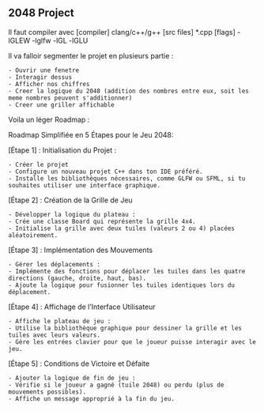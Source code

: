 ## 2048 Project

Il faut compiler avec [compiler] clang/c++/g++ [src files] *.cpp [flags] -lGLEW -lglfw -lGL -lGLU 


Il va falloir segmenter le projet en plusieurs partie :

    - Ouvrir une fenetre
    - Interagir dessus
    - Afficher nos chiffres
    - Creer la logique du 2048 (addition des nombres entre eux, soit les meme nombres peuvent s'additionner)
    - Creer une griller affichable


Voila un léger Roadmap :

Roadmap Simplifiée en 5 Étapes pour le Jeu 2048:

[Étape 1] : Initialisation du Projet :

    - Créer le projet
    - Configure un nouveau projet C++ dans ton IDE préféré.
    - Installe les bibliothèques nécessaires, comme GLFW ou SFML, si tu souhaites utiliser une interface graphique.

[Étape 2] : Création de la Grille de Jeu

    - Développer la logique du plateau :
    - Crée une classe Board qui représente la grille 4x4.
    - Initialise la grille avec deux tuiles (valeurs 2 ou 4) placées aléatoirement.

[Étape 3] : Implémentation des Mouvements

    - Gérer les déplacements :
    - Implémente des fonctions pour déplacer les tuiles dans les quatre directions (gauche, droite, haut, bas).
    - Ajoute la logique pour fusionner les tuiles identiques lors du déplacement.

[Étape 4] : Affichage de l’Interface Utilisateur

    - Affiche le plateau de jeu :
    - Utilise la bibliothèque graphique pour dessiner la grille et les tuiles avec leurs valeurs.
    - Gère les entrées clavier pour que le joueur puisse interagir avec le jeu.

[Étape 5] : Conditions de Victoire et Défaite

    - Ajouter la logique de fin de jeu :
    - Vérifie si le joueur a gagné (tuile 2048) ou perdu (plus de mouvements possibles).
    - Affiche un message approprié à la fin du jeu.
